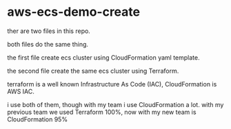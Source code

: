 # aws-ecs-demo-create

ther are two files in this repo.

both files do the same thing. 

the first file create ecs cluster using CloudFormation yaml template.

the second file create the same ecs cluster using Terraform.

terraform is a well known Infrastructure As Code (IAC), CloudFormation is AWS IAC.

i use both of them, though with my team i use CloudFormation a lot. with my previous team we used Terraform 100%, now with my new team is CloudFormation 95%
